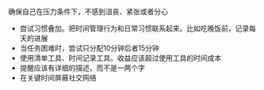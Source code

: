 确保自己在压力条件下，不感到沮丧、紧张或者分心

- 尝试习惯叠加。把时间管理行为和日常习惯联系起来。比如吃晚饭前，记录每天的进展
- 当任务困难时，尝试只分配10分钟后者15分钟
- 使用清单工具、时间记录工具。收益应该超过使用工具的时间成本
- 提醒应该有详细的描述，而不是一两个字
- 在关键时间屏蔽社交网络